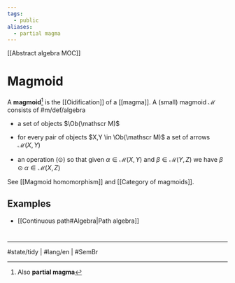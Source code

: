 ```yaml
---
tags:
  - public
aliases:
  - partial magma
---
```

[[Abstract algebra MOC]]
# Magmoid

A **magmoid**[^aka] is the [[Oidification]] of a [[magma]].
A (small) magmoid $\mathscr{M}$ consists of #m/def/algebra 

- a set of objects $\Ob(\mathscr M)$
- for every pair of objects $X,Y \in \Ob(\mathscr M)$ a set of arrows $\mathscr M(X,Y)$
- an operation $(\odot)$ so that given $\alpha \in \mathscr M(X,Y)$ and $\beta \in \mathscr M(Y,Z)$ we have $\beta \odot \alpha \in \mathscr M(X,Z)$

  [^aka]: Also **partial magma**

See [[Magmoid homomorphism]] and [[Category of magmoids]].

## Examples

- [[Continuous path#Algebra|Path algebra]]

#
---
#state/tidy | #lang/en | #SemBr
